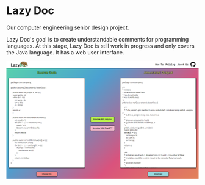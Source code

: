 # Lazy Doc
 Our computer engineering senior design project.
 
 Lazy Doc's goal is to create understandable comments for programming languages. At this stage, Lazy Doc is still work in progress and only covers the Java language. It has a web user interface.
 
 ![Image of the user interface](static/website.png)